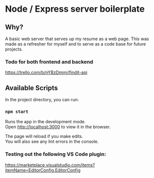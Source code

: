 
# Node / Express server boilerplate

## Why?
A basic web server that serves up my resume as a web page. This was made as a refresher for myself and to serve as a code base for future projects.

### Todo for both frontend and backend
https://trello.com/b/nYBzDmmj/findit-api  
  
## Available Scripts

In the project directory, you can run:

### `npm start`

Runs the app in the development mode.<br />
Open [http://localhost:3000](http://localhost:3000) to view it in the browser.

The page will reload if you make edits.<br />
You will also see any lint errors in the console.

### Testing out the following VS Code plugin:

https://marketplace.visualstudio.com/items?itemName=EditorConfig.EditorConfig